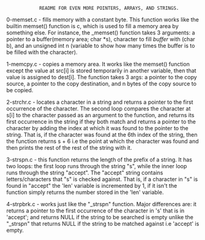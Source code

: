 				README FOR EVEN MORE POINTERS, ARRAYS, AND STRINGS.

0-memset.c - fills memory with a constant byte. This function works like the builtin memset() function is c, which is used to fill a memory area by something else. For instance, the \_memset() function takes 3 arguments: a pointer to a buffer(memory area; char \*s), character to fill _buffer_ with (char b), and an unsigned int n (variable to show how many times the buffer is to be filled with the character).

1-memcpy.c - copies a memory area. It works like the memset() function except the value at src[i] is stored temporarily in another variable, then that value is assigned to dest[i]. The function takes 3 args: a pointer to the copy source, a pointer to the copy destination, and n bytes of the copy source to be copied.

2-strchr.c - locates a character in a string and returns a pointer to the first occurrence of the character. The second loop compares the character at s[i] to the character passed as an argument to the function, and returns its first occurrence in the string if they both match and returns a pointer to the character by adding the index at which it was found to the pointer to the string. That is, if the character was found at the 6th index of the string, then the function returns s + 6 i.e the point at which the character was found and then prints the rest of the rest of the string with it.

3-strspn.c - this function returns the length of the prefix of a string. It has two loops: the first loop runs through the string "s", while the inner loop runs through the string "accept". The "accept" string contains letters/characters that "s" is checked against. That is, if a character in "s" is found in "accept" the 'len' variable is incremented by 1, if it isn't the function simply returns the number stored in the 'len' variable.

4-strpbrk.c - works just like the "\_strspn" function. Major differences are: it returns a pointer to the first occurrence of the character in 's' that is in 'accept'; and returns NULL if the string to be searched is empty unlike the "\_strspn" that returns NULL if the string to be matched against i.e 'accept' is empty.
